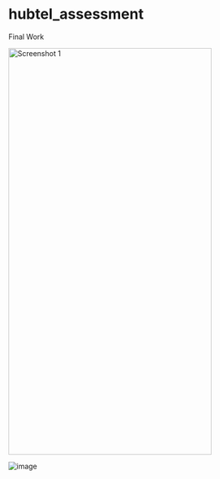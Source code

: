 # hubtel_assessment

Final Work

<img src="[https://github.com/SourcesTechnologies/77QuestionApp/assets/29788282/81c88a5f-0b09-4b28-beb7-924e64769278](https://github.com/titanium-cmd/hubtel-assessement/assets/29788282/3ad79e54-0770-4d2b-bf65-18b71d9aab4d)" alt="Screenshot 1" width="400" height="800">


![image](https://github.com/titanium-cmd/hubtel-assessement/assets/29788282/02748ff8-e601-45fe-86b3-633eb1d7fe80)

